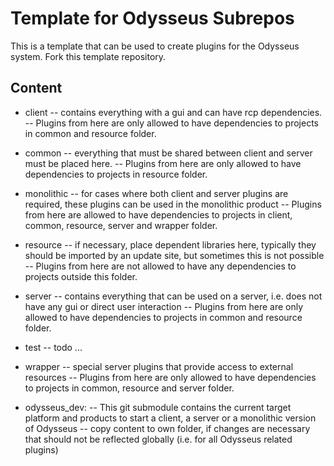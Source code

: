# Template for Odysseus Subrepos

This is a template that can be used to create plugins for the Odysseus system. Fork this template repository.

Content
-------
- client 
  -- contains everything with a gui and can have rcp dependencies. 
  -- Plugins from here are only allowed to have dependencies to projects in common and resource folder.
- common 
  -- everything that must be shared between client and server must be placed here. 
  -- Plugins from here are only allowed to have dependencies to projects in resource folder.
- monolithic 
  -- for cases where both client and server plugins are required, these plugins can be used in the monolithic product 
  -- Plugins from here are allowed to have dependencies to projects in client, common, resource, server and wrapper folder.
- resource 
  -- if necessary, place dependent libraries here, typically they should be imported by an update site, but sometimes this is not possible 
  -- Plugins from here are not allowed to have any dependencies to projects outside this folder.
- server 
  -- contains everything that can be used on a server, i.e. does not have any gui or direct user interaction 
  -- Plugins from here are only allowed to have dependencies to projects in common and resource folder.
- test
  -- todo ... 
- wrapper 
  -- special server plugins that provide access to external resources 
  -- Plugins from here are only allowed to have dependencies to projects in common, resource and server folder. 
  
- odysseus_dev:
  -- This git submodule contains the current target platform and products to start a client, a server or a monolithic version of Odysseus
  -- copy content to own folder, if changes are necessary that should not be reflected globally (i.e. for all Odysseus related plugins)

  
